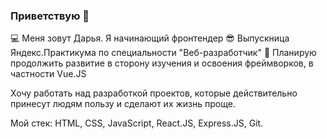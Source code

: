 ### Приветствую 👋

💻 Меня зовут Дарья. Я начинающий фронтендер 
😎 Выпускница Яндекс.Практикума по специальности "Веб-разработчик"
🚀 Планирую продолжить развитие в сторону изучения и освоения фреймворков, в частности Vue.JS


Хочу работать над разработкой проектов, которые действительно принесут людям пользу и сделают их жизнь проще.


Мой стек: HTML, CSS, JavaScript, React.JS, Express.JS, Git.


